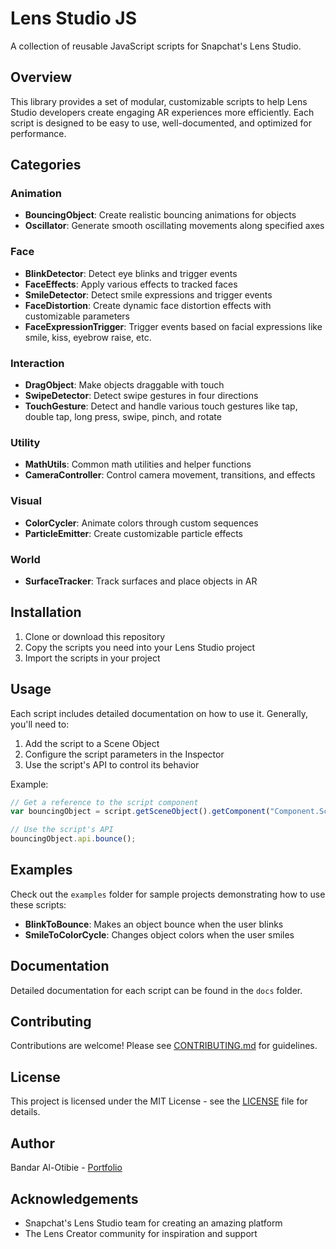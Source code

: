 # Lens Studio JS

A collection of reusable JavaScript scripts for Snapchat's Lens Studio.

## Overview

This library provides a set of modular, customizable scripts to help Lens Studio developers create engaging AR experiences more efficiently. Each script is designed to be easy to use, well-documented, and optimized for performance.

## Categories

### Animation
- **BouncingObject**: Create realistic bouncing animations for objects
- **Oscillator**: Generate smooth oscillating movements along specified axes

### Face
- **BlinkDetector**: Detect eye blinks and trigger events
- **FaceEffects**: Apply various effects to tracked faces
- **SmileDetector**: Detect smile expressions and trigger events
- **FaceDistortion**: Create dynamic face distortion effects with customizable parameters
- **FaceExpressionTrigger**: Trigger events based on facial expressions like smile, kiss, eyebrow raise, etc.

### Interaction
- **DragObject**: Make objects draggable with touch
- **SwipeDetector**: Detect swipe gestures in four directions
- **TouchGesture**: Detect and handle various touch gestures like tap, double tap, long press, swipe, pinch, and rotate

### Utility
- **MathUtils**: Common math utilities and helper functions
- **CameraController**: Control camera movement, transitions, and effects

### Visual
- **ColorCycler**: Animate colors through custom sequences
- **ParticleEmitter**: Create customizable particle effects

### World
- **SurfaceTracker**: Track surfaces and place objects in AR

## Installation

1. Clone or download this repository
2. Copy the scripts you need into your Lens Studio project
3. Import the scripts in your project

## Usage

Each script includes detailed documentation on how to use it. Generally, you'll need to:

1. Add the script to a Scene Object
2. Configure the script parameters in the Inspector
3. Use the script's API to control its behavior

Example:

```javascript
// Get a reference to the script component
var bouncingObject = script.getSceneObject().getComponent("Component.ScriptComponent");

// Use the script's API
bouncingObject.api.bounce();
```

## Examples

Check out the `examples` folder for sample projects demonstrating how to use these scripts:

- **BlinkToBounce**: Makes an object bounce when the user blinks
- **SmileToColorCycle**: Changes object colors when the user smiles

## Documentation

Detailed documentation for each script can be found in the `docs` folder.

## Contributing

Contributions are welcome! Please see [CONTRIBUTING.md](CONTRIBUTING.md) for guidelines.

## License

This project is licensed under the MIT License - see the [LICENSE](LICENSE) file for details.

## Author

Bandar Al-Otibie - [Portfolio](https://bento.me/b0obe)

## Acknowledgements

- Snapchat's Lens Studio team for creating an amazing platform
- The Lens Creator community for inspiration and support 